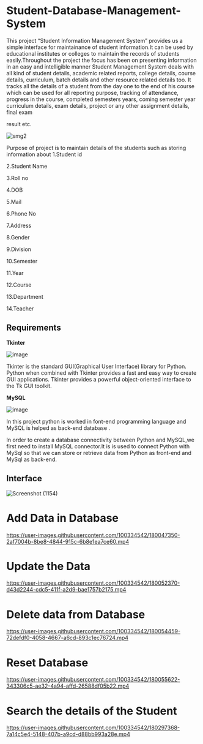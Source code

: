 # Student-Database-Management-System

This project “Student Information Management System” provides us a simple interface for maintainance of student information.It can be used by educational institutes or 
colleges to maintain the records of students easily.Throughout the project the focus has been on presenting information in an easy and intelligible manner
Student Management System deals with all kind of student details, academic related reports, college details, course details, curriculum, batch details and other resource related details too. It tracks all the details of a student from the day one to the end of his course which can be used for all reporting purpose, tracking of 
attendance, progress in the course, completed semesters years, coming semester year curriculum details, exam details, project or any other assignment details, final exam

result etc.

![smg2](https://user-images.githubusercontent.com/100334542/178456821-6ebcc431-2569-41af-9f80-dd4869aafbd0.gif)


Purpose of project is to maintain details of the students such as storing information about
1.Student id

2.Student Name

3.Roll no

4.DOB

5.Mail

6.Phone No

7.Address

8.Gender

9.Division

10.Semester

11.Year

12.Course

13.Department

14.Teacher

## Requirements

**Tkinter**

![image](https://user-images.githubusercontent.com/100334542/178457537-ccaa5bf6-dc7d-4a49-a24a-ee1ca360d27d.png)

Tkinter is the standard GUI(Graphical User Interface) library for Python. Python when combined with Tkinter provides a fast and easy way to create GUI applications. Tkinter provides a powerful object-oriented interface to the Tk GUI toolkit.

**MySQL**

![image](https://user-images.githubusercontent.com/100334542/178457860-2552f5f2-23ee-44a4-8f95-208ad9566759.png)

In this project python is worked in font-end programming language and MySQL  is helped as back-end database .

In order to create a database connectivity between Python and MySQL,we first need to install MySQL connector.It is is used to connect Python with MySql so that we can store or retrieve data from Python as front-end and MySql as back-end.


## Interface


![Screenshot (1154)](https://user-images.githubusercontent.com/100334542/179423165-e63bfdfb-2459-4448-bbdf-b9deefd6654f.png)

# **Add Data in Database**


https://user-images.githubusercontent.com/100334542/180047350-2af7004b-8be8-4844-915c-6b8e1ea7ce60.mp4

# **Update the Data**



https://user-images.githubusercontent.com/100334542/180052370-d43d2244-cdc5-411f-a2d9-bae1757b2175.mp4

# **Delete data from Database**



https://user-images.githubusercontent.com/100334542/180054459-72defdf0-4058-4667-a6cd-893c1ec76724.mp4

# **Reset Database**




https://user-images.githubusercontent.com/100334542/180055622-343306c5-ae32-4a94-affd-26588df05b22.mp4

# **Search the details of the Student**





https://user-images.githubusercontent.com/100334542/180297368-7a14c5e4-5148-407b-a9cd-d88bb993a28e.mp4


